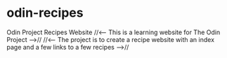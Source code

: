 # odin-recipes
Odin Project Recipes Website
//<-- This is a learning website for The Odin Project -->//
//<-- The project is to create a recipe website
with an index page and a few links to a few recipes -->//

